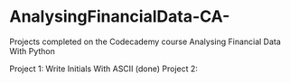 # AnalysingFinancialData-CA-
Projects completed on the Codecademy course Analysing Financial Data With Python

Project 1: Write Initials With ASCII (done)
Project 2:
